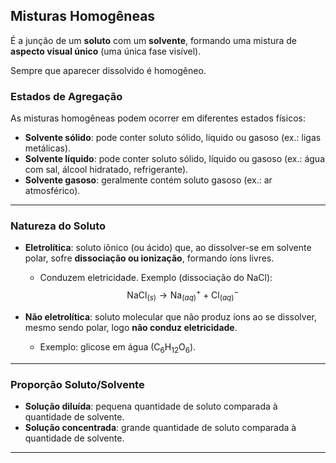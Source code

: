 ## Misturas Homogêneas

É a junção de um **soluto** com um **solvente**, formando uma mistura de **aspecto visual único** (uma única fase visível).

Sempre que aparecer dissolvido é homogêneo.
### Estados de Agregação

As misturas homogêneas podem ocorrer em diferentes estados físicos:

- **Solvente sólido**: pode conter soluto sólido, líquido ou gasoso (ex.: ligas metálicas).
- **Solvente líquido**: pode conter soluto sólido, líquido ou gasoso (ex.: água com sal, álcool hidratado, refrigerante).
- **Solvente gasoso**: geralmente contém soluto gasoso (ex.: ar atmosférico).

---

### Natureza do Soluto

- **Eletrolítica**: soluto iônico (ou ácido) que, ao dissolver-se em solvente polar, sofre **dissociação ou ionização**, formando íons livres.

  - Conduzem eletricidade. Exemplo (dissociação do NaCl):
    $$
    \text{NaCl}_{(s)} \rightarrow \text{Na}^+_{(aq)} + \text{Cl}^-_{(aq)}
    $$

- **Não eletrolítica**: soluto molecular que não produz íons ao se dissolver, mesmo sendo polar, logo **não conduz eletricidade**.

  - Exemplo: glicose em água ($\text{C}_6\text{H}_{12}\text{O}_6$).

---

### Proporção Soluto/Solvente

- **Solução diluída**: pequena quantidade de soluto comparada à quantidade de solvente.
- **Solução concentrada**: grande quantidade de soluto comparada à quantidade de solvente.

---
